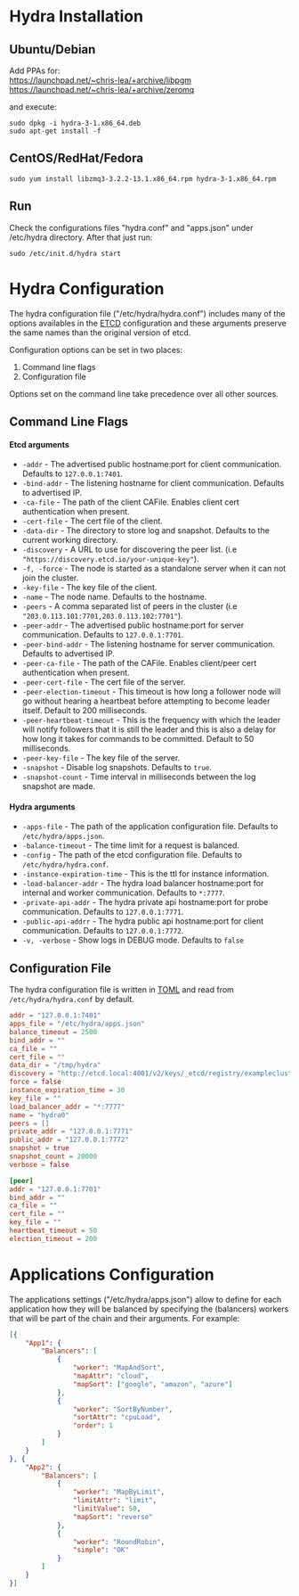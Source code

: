 # Hydra Installation

## Ubuntu/Debian

Add PPAs for:  
https://launchpad.net/~chris-lea/+archive/libpgm  
https://launchpad.net/~chris-lea/+archive/zeromq  
  
and execute:  
```
sudo dpkg -i hydra-3-1.x86_64.deb
sudo apt-get install -f
```
## CentOS/RedHat/Fedora
```
sudo yum install libzmq3-3.2.2-13.1.x86_64.rpm hydra-3-1.x86_64.rpm
```

## Run
Check the configurations files "hydra.conf" and "apps.json" under /etc/hydra directory. After that just run:
```
sudo /etc/init.d/hydra start
```

# Hydra Configuration

The hydra configuration file ("/etc/hydra/hydra.conf") includes many of the options availables in the <a href="https://github.com/coreos/etcd/blob/master/README.md">ETCD</a> configuration and these arguments preserve the same names than the original version of etcd.

Configuration options can be set in two places:

 1. Command line flags
 2. Configuration file

Options set on the command line take precedence over all other sources.

## Command Line Flags

#### Etcd arguments
* `-addr` - The advertised public hostname:port for client communication. Defaults to `127.0.0.1:7401`.
* `-bind-addr` - The listening hostname for client communication. Defaults to advertised IP.
* `-ca-file` - The path of the client CAFile. Enables client cert authentication when present.
* `-cert-file` - The cert file of the client.
* `-data-dir` - The directory to store log and snapshot. Defaults to the current working directory.
* `-discovery` - A URL to use for discovering the peer list. (i.e `"https://discovery.etcd.io/your-unique-key"`).
* `-f, -force` - The node is started as a standalone server when it can not join the cluster.
* `-key-file` - The key file of the client.
* `-name` - The node name. Defaults to the hostname.
* `-peers` - A comma separated list of peers in the cluster (i.e `"203.0.113.101:7701,203.0.113.102:7701"`).
* `-peer-addr` - The advertised public hostname:port for server communication. Defaults to `127.0.0.1:7701`.
* `-peer-bind-addr` - The listening hostname for server communication. Defaults to advertised IP.
* `-peer-ca-file` - The path of the CAFile. Enables client/peer cert authentication when present.
* `-peer-cert-file` - The cert file of the server.
* `-peer-election-timeout` - This timeout is how long a follower node will go without hearing a heartbeat before attempting to become leader itself. Default to 200 milliseconds.
* `-peer-heartbeat-timeout` - This is the frequency with which the leader will notify followers that it is still the leader and this is also a delay for how long it takes for commands to be committed. Default to 50 milliseconds.
* `-peer-key-file` - The key file of the server.
* `-snapshot` - Disable log snapshots. Defaults to `true`.
* `-snapshot-count` - Time interval in milliseconds between the log snapshot are made.

#### Hydra arguments
* `-apps-file` - The path of the application configuration file. Defaults to `/etc/hydra/apps.json`.
* `-balance-timeout` - The time limit for a request is balanced.
* `-config` - The path of the etcd configuration file. Defaults to `/etc/hydra/hydra.conf`.
* `-instance-expiration-time` - This is the ttl for instance information.
* `-load-balancer-addr` - The hydra load balancer hostname:port for internal and worker communication. Defaults to `*:7777`.
* `-private-api-addr` - The hydra private api hostname:port for probe communication. Defaults to `127.0.0.1:7771`.
* `-public-api-addrr` - The hydra public api hostname:port for client communication. Defaults to `127.0.0.1:7772`.
* `-v, -verbose` - Show logs in DEBUG mode. Defaults to `false`

## Configuration File

The hydra configuration file is written in [TOML](https://github.com/mojombo/toml)
and read from `/etc/hydra/hydra.conf` by default.

```TOML
addr = "127.0.0.1:7401"
apps_file = "/etc/hydra/apps.json"
balance_timeout = 2500
bind_addr = ""
ca_file = ""
cert_file = ""
data_dir = "/tmp/hydra"
discovery = "http://etcd.local:4001/v2/keys/_etcd/registry/examplecluster"
force = false
instance_expiration_time = 30
key_file = ""
load_balancer_addr = "*:7777"
name = "hydra0"
peers = []
private_addr = "127.0.0.1:7771"
public_addr = "127.0.0.1:7772"
snapshot = true
snapshot_count = 20000
verbose = false

[peer]
addr = "127.0.0.1:7701"
bind_addr = ""
ca_file = ""
cert_file = ""
key_file = ""
heartbeat_timeout = 50
election_timeout = 200
```

# Applications Configuration

The applications settings ("/etc/hydra/apps.json") allow to define for each application how they will be balanced by specifying the (balancers) workers that will be part of the chain and their arguments. For example:


```JSON
[{
	"App1": {
		"Balancers": [
			{
				"worker": "MapAndSort",
				"mapAttr": "cloud",
				"mapSort": ["google", "amazon", "azure"]
			},
			{
				"worker": "SortByNumber",
				"sortAttr": "cpuLoad",
				"order": 1
			}
		]
	}
}, {
	"App2": {
		"Balancers": [
			{
				"worker": "MapByLimit",
				"limitAttr": "limit",
				"limitValue": 50,
				"mapSort": "reverse"
			},
			{
				"worker": "RoundRobin",
				"simple": "OK"
			}
		]
	}
}]
```
